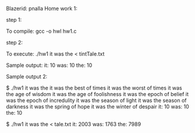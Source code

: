 Blazerid: pnalla
Home work 1:

step 1: 

To compile:
gcc -o hwl hw1.c

step 2:

To execute:
./hw1 it was the < tintTale.txt

Sample output:
it: 10
was: 10
the: 10



Sample output 2:

$ ./hw1 it was the
it was the best of times it was the worst of times
it was the age of wisdom it was the age of foolishness
it was the epoch of belief it was the epoch of incredulity
it was the season of light it was the season of darkness
it was the spring of hope it was the winter of despair
it: 10
was: 10
the: 10

$ ./hw1 it was the < tale.txt
it: 2003
was: 1763
the: 7989

